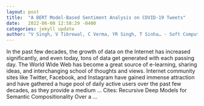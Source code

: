 ```yaml
---
layout: post
title:  "A BERT Model-Based Sentiment Analysis on COVID-19 Tweets"
date:   2022-06-08 12:58:29 -0400
categories: jekyll update
author: "V Singh, V Tibrewal, C Verma, YR Singh, T Sinha… - Soft Computing: Theories …, 2022"
---
```

In the past few decades, the growth of data on the Internet has increased significantly, and even today, tons of data get generated with each passing day. The World Wide Web has become a great source of e-learning, sharing ideas, and interchanging school of thoughts and views. Internet community sites like Twitter, Facebook, and Instagram have gained immense attraction and have gathered a huge pool of daily active users over the past few decades, as they provide a medium …
Cites: ‪Recursive Deep Models for Semantic Compositionality Over a …‬  
